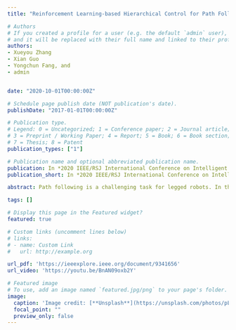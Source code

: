```yaml
---
title: "Reinforcement Learning-based Hierarchical Control for Path Following of a Salamander-like Robot"

# Authors
# If you created a profile for a user (e.g. the default `admin` user), write the username (folder name) here 
# and it will be replaced with their full name and linked to their profile.
authors:
- Xueyou Zhang
- Xian Guo
- Yongchun Fang, and
- admin 


date: "2020-10-01T00:00:00Z"

# Schedule page publish date (NOT publication's date).
publishDate: "2017-01-01T00:00:00Z"

# Publication type.
# Legend: 0 = Uncategorized; 1 = Conference paper; 2 = Journal article;
# 3 = Preprint / Working Paper; 4 = Report; 5 = Book; 6 = Book section;
# 7 = Thesis; 8 = Patent
publication_types: ["1"]

# Publication name and optional abbreviated publication name.
publication: In *2020 IEEE/RSJ International Conference on Intelligent Robots and Systems (IROS)*
publication_short: In *2020 IEEE/RSJ International Conference on Intelligent Robots and Systems (IROS)*

abstract: Path following is a challenging task for legged robots. In this paper, we present a hierarchical control architecture for path following of a quadruped salamander-like robot, in which, the tracking problem is decomposed into two sub-tasks, high-level policy learning based on the framework of reinforcement learning (RL) and low-level traditional controller design. More specifically, the high-level policy is learned in a physics simulator with a low-level controller designed in advance. To improve the tracking accuracy and to eliminate static errors, a soft Actor-Critic algorithm with state integral compensation is proposed. Additionally, to enhance the generalization and transferability, a compact state representation, which only contains the information of the target path and the abstract action similar to front-back and left-right, is proposed. The proposed algorithm is trained offline in the simulation environment and tested on the self-developed real quadruped salamander-like robot for different path following tasks. Simulation and experiments results validate the satisfactory performance of the proposed method.

tags: []

# Display this page in the Featured widget?
featured: true

# Custom links (uncomment lines below)
# links:
# - name: Custom Link
#   url: http://example.org

url_pdf: 'https://ieeexplore.ieee.org/document/9341656'
url_video: 'https://youtu.be/BnAN09oxb2Y'

# Featured image
# To use, add an image named `featured.jpg/png` to your page's folder. 
image:
  caption: 'Image credit: [**Unsplash**](https://unsplash.com/photos/pLCdAaMFLTE)'
  focal_point: ""
  preview_only: false
---
```




